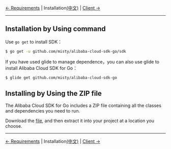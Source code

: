 [← Requirements](0-Requirements-EN.md) | Installation[(中文)](1-Installation-CN.md) | [Client →](2-Client-EN.md)
***

## Installation by Using command
Use `go get` to install SDK：

```sh
$ go get -u github.com/misty/alibaba-cloud-sdk-go/sdk
```

If you have used glide to manage dependence，you can also use glide to install Alibaba Cloud SDK for Go：

```sh
$ glide get github.com/misty/alibaba-cloud-sdk-go
```

## Installing by Using the ZIP file
The Alibaba Cloud SDK for Go includes a ZIP file containing all the classes and dependencies you need to run.

Download the [file][Go-release], and then extract it into your project at a location you choose.

***
[← Requirements](0-Requirements-EN.md) | Installation[(中文)](1-Installation-CN.md) | [Client →](2-Client-EN.md)

[Go-release]: https://github.com/misty/alibaba-cloud-sdk-go/releases